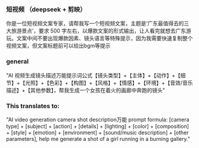 
### 短视频 （deepseek + 剪映）

你是一位短视频文案专家，请帮我写一个短视频文案，主题是‘广东最值得去的三大旅游景点’，要求 500 字左右，以爆款文案的形式输出，让人看完就想去广东游玩。文案中间不要出现爆款因素、镜头语言等特殊提示，因为我需要快速复制整个视频文案，但文案标题前可以给出bgm等提示

### general

"AI 视频生成镜头描述万能提示词公式【镜头类型】+【主体】+【动作】+【细节】+【光照】+【色彩】+【构图】+【风格】+【情感】+【环境】+【音效/音乐描述】+【其他参数】，帮我生成一个女孩在着火的画廊中奔跑的镜头"

### This translates to:

"AI video generation camera shot description万能 prompt formula: [camera type] + [subject] + [action] + [details] + [lighting] + [color] + [composition] + [style] + [emotion] + [environment] + [sound/music description] + [other parameters], help me generate a shot of a girl running in a burning gallery."
